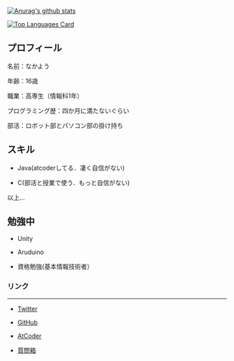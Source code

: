 [![Anurag's github stats](https://github-readme-stats.vercel.app/api?username=NakaYou&count_private=true&theme=radical)](https://github.com/anuraghazra/github-readme-stats)

[![Top Languages Card](https://github-readme-stats.vercel.app/api/top-langs/?username=NakaYou&count_private=true&theme=radical)](https://github.com/anuraghazra/github-readme-stats)

  
  

## プロフィール

名前：なかよう

年齢：16歳

職業：高専生（情報科1年）

プログラミング歴：四か月に満たないぐらい

部活：ロボット部とパソコン部の掛け持ち

  
  

## スキル

 - Java(atcoderしてる．凄く自信がない)

 - C(部活と授業で使う．もっと自信がない)

以上...

  

## 勉強中

- Unity

- Aruduino

- 資格勉強(基本情報技術者）

  
  

### リンク

--------

- [Twitter](https://twitter.com/NakaYou_JK)

- [GitHub](https://github.com/NakaYou)

- [AtCoder](https://atcoder.jp/users/nakayou)

- [質問箱](https://peing.net/ja/nakayou_jk?p=auto&utm_source=twitter&utm_medium=timeline&utm_campaign=auto_recruitment)